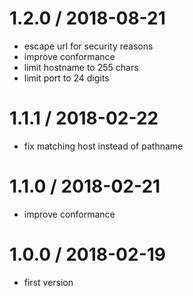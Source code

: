 # 1.2.0 / 2018-08-21

- escape url for security reasons
- improve conformance
- limit hostname to 255 chars
- limit port to 24 digits

# 1.1.1 / 2018-02-22

- fix matching host instead of pathname

# 1.1.0 / 2018-02-21

- improve conformance

# 1.0.0 / 2018-02-19

- first version
